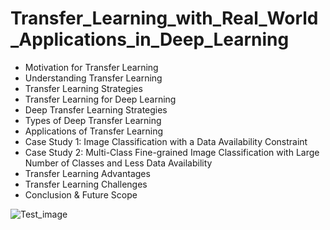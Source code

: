 # Transfer_Learning_with_Real_World_Applications_in_Deep_Learning

* Motivation for Transfer Learning 
* Understanding Transfer Learning 
* Transfer Learning Strategies 
* Transfer Learning for Deep Learning 
* Deep Transfer Learning Strategies 
* Types of Deep Transfer Learning 
* Applications of Transfer Learning 
* Case Study 1: Image Classification with a Data Availability Constraint 
* Case Study 2: Multi-Class Fine-grained Image Classification with Large Number of Classes and Less Data Availability 
* Transfer Learning Advantages 
* Transfer Learning Challenges 
* Conclusion &amp; Future Scope


![Test_image]('https://towardsdatascience.com/a-comprehensive-hands-on-guide-to-transfer-learning-with-real-world-applications-in-deep-learning-212bf3b2f27a')

